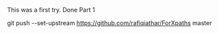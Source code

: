 This was a first try.
Done Part 1

git push --set-upstream https://github.com/rafiqiathar/ForXpaths master

